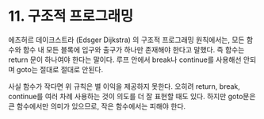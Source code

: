 # 11. 구조적 프로그래밍

에츠허르 데이크스트라 \(Edsger Dijkstra\) 의 구조적 프로그래밍 원칙에서는, 모든 함수와 함수 내 모든 블록에 입구와 출구가 하나만 존재해야 한다고 말했다. 즉 함수는 return 문이 하나여야 한다는 말이다. 루프 안에서 break나 continue를 사용해선 안되며 goto는 절대로 절대로 안된다.

사실 함수가 작다면 위 규칙은 별 이익을 제공하지 못한다. 오히려 return, break, continue를 여러 차례 사용하는 것이 의도를 더 잘 표현할 때도 있다. 하지만 goto문은 큰 함수에서만 의미가 있으므로, 작은 함수에서는 피해야 한다.


